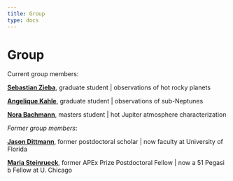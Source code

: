```yaml
---
title: Group
type: docs
---
```


# Group

Current group members:

[**Sebastian Zieba**](https://sebastian-zieba.github.io/), graduate student | observations of hot rocky planets

[**Angelique Kahle**](https://www.mpia.de/person/129412/5092118), graduate student | observations of sub-Neptunes 

[**Nora Bachmann**](https://www.mpia.de/institute/staff/131414), masters student | hot Jupiter atmosphere characterization 

_Former group members_:

[**Jason Dittmann**](https://astro.ufl.edu/directory/jason-dittmann/), former postdoctoral scholar | now faculty at University of Florida

[**Maria Steinrueck**](https://msteinrueck.github.io/), former APEx Prize Postdoctoral Fellow | now a 51 Pegasi b Fellow at U. Chicago
